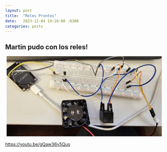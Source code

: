 ```yaml
---
layout: post
title:  "Reles Prontos"
date:   2023-12-04 19:26:00 -0300
categories: posts
---
```


Martin pudo con los reles!
-

![Reles](https://github.com/SisCom-PI2-2023-2/proyecto-plant-o-matic/blob/main/docs/assets/Rele.jpg)

https://youtu.be/gQaw36v5Qus


